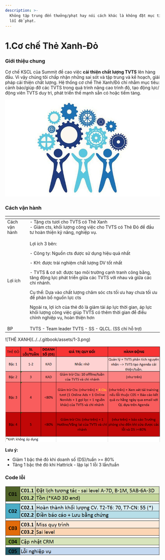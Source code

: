 ```yaml
---
description: >-
  Không tập trung đến thưởng/phạt hay nói cách khác là không đặt mục tiêu tìm
  lỗi để phạt.
---
```


# 1.Cơ chế Thẻ Xanh-Đỏ

### Giới thiệu chung

Cơ chế KSCL của Summit đề cao việc **cải thiện chất lượng TVTS** lên hàng đầu. Vì vậy chúng tôi chấp nhận những sai sót và tập trung và kế hoạch, giải pháp cải thiện chất lượng. Hệ thống cơ chế Thẻ Xanh/Đỏ chỉ nhằm mục tiêu: cảnh báo/giúp đỡ các TVTS trong quá trình nâng cao trình độ, tạo động lực/động viên TVTS duy trì, phát triển thế mạnh sẵn có hoặc tiềm tàng.

![](../../.gitbook/assets/quality-management-systems700x438-700x438.jpg)

### Cách vận hành

<table>
  <thead>
    <tr>
      <th style="text-align:left"></th>
      <th style="text-align:left"></th>
    </tr>
  </thead>
  <tbody>
    <tr>
      <td style="text-align:left">C&#xE1;ch v&#x1EAD;n h&#xE0;nh</td>
      <td style="text-align:left">- T&#x1EB7;ng cts t&#x1B0;&#x1A1;i cho TVTS c&#xF3; Th&#x1EBB; Xanh
        <br
        />- Gi&#x1EA3;m cts, kh&#x1ED1;i l&#x1B0;&#x1EE3;ng c&#xF4;ng vi&#x1EC7;c
        cho TVTS c&#xF3; Th&#x1EBB; &#x110;&#x1ECF; &#x111;&#x1EC3; &#x111;&#x1EA7;u
        t&#x1B0; ho&#xE0;n thi&#x1EC7;n k&#x1EF9; n&#x103;ng, nghi&#x1EC7;p v&#x1EE5;.</td>
    </tr>
    <tr>
      <td style="text-align:left">L&#x1EE3;i &#xED;ch</td>
      <td style="text-align:left">
        <p>L&#x1EE3;i &#xED;ch 3 b&#xEA;n:</p>
        <p>- C&#xF4;ng ty: Ngu&#x1ED3;n cts &#x111;&#x1B0;&#x1EE3;c s&#x1EED; d&#x1EE5;ng
          hi&#x1EC7;u qu&#x1EA3; nh&#x1EA5;t</p>
        <p>- KH: &#x111;&#x1B0;&#x1EE3;c tr&#x1EA3;i nghi&#x1EC7;m ch&#x1EA5;t l&#x1B0;&#x1EE3;ng
          DV t&#x1ED1;t nh&#x1EA5;t</p>
        <p>- TVTS &amp; c&#x1A1; s&#x1EDF;: &#x111;&#x1B0;&#x1EE3;c t&#x1EA1;o m&#xF4;i
          tr&#x1B0;&#x1EDD;ng c&#x1EA1;nh tranh c&#xF4;ng b&#x1EB1;ng, t&#x103;ng
          &#x111;&#x1ED9;ng l&#x1EF1;c ph&#xE1;t tri&#x1EC3;n gi&#x1EEF;a c&#xE1;c
          TVTS v&#x1EDB;i nhau v&#xE0; gi&#x1EEF;a c&#xE1;c chi nh&#xE1;nh.</p>
        <p>C&#x1EE5; th&#x1EC3;: D&#x1EF1;a v&#xE0;o ch&#x1EA5;t l&#x1B0;&#x1EE3;ng
          ch&#x103;m s&#xF3;c cts t&#x1ED1;i &#x1B0;u hay ch&#x1B0;a t&#x1ED1;i &#x1B0;u
          &#x111;&#x1EC3; ph&#xE2;n b&#x1ED1; ngu&#x1ED3;n l&#x1EF1;c cts</p>
        <p>Ngo&#xE0;i ra, l&#x1EE3;i &#xED;ch c&#x1EE7;a th&#x1EBB; &#x111;&#x1ECF;
          l&#xE0; gi&#x1EA3;m t&#x1EA3;i &#xE1;p l&#x1EF1;c th&#x1EDD;i gian, &#xE1;p
          l&#x1EF1;c kh&#x1ED1;i l&#x1B0;&#x1EE3;ng c&#xF4;ng vi&#x1EC7;c gi&#xFA;p
          TVTS c&#xF3; th&#xEA;m th&#x1EDD;i gian &#x111;&#x1EC3; &#x111;i&#x1EC1;u
          ch&#x1EC9;nh nghi&#x1EC7;p v&#x1EE5;, ho&#xE0;n thi&#x1EC7;n h&#x1A1;n</p>
      </td>
    </tr>
    <tr>
      <td style="text-align:left">BP</td>
      <td style="text-align:left">TVTS - Team leader TVTS - SS - QLCL. (SS ch&#x1EC9; h&#x1ED7; tr&#x1EE3;)</td>
    </tr>
  </tbody>
</table>![TH&#x1EBA; XANH](../../.gitbook/assets/1-3.png)

![TH&#x1EBA; &#x110;&#x1ECE;](../../.gitbook/assets/2-10.png)

**Lưu ý:**

* Giảm 1 bậc thẻ đỏ khi doanh số \(DS\)/tuần &gt;= 80%
* Tăng 1 bậc thẻ đỏ khi Hattrick - lặp lại 1 lỗi 3 lần/tuần

### Code lỗi

![](../../.gitbook/assets/l.png)

